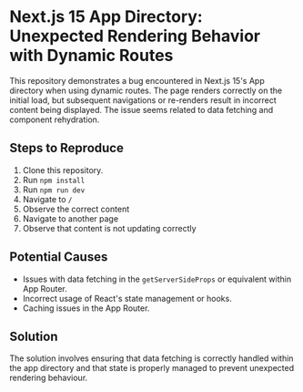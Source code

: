 # Next.js 15 App Directory: Unexpected Rendering Behavior with Dynamic Routes

This repository demonstrates a bug encountered in Next.js 15's App directory when using dynamic routes. The page renders correctly on the initial load, but subsequent navigations or re-renders result in incorrect content being displayed.  The issue seems related to data fetching and component rehydration. 

## Steps to Reproduce

1. Clone this repository.
2. Run `npm install`
3. Run `npm run dev`
4. Navigate to `/`
5. Observe the correct content
6. Navigate to another page
7. Observe that content is not updating correctly

## Potential Causes

* Issues with data fetching in the `getServerSideProps` or equivalent within App Router.
* Incorrect usage of React's state management or hooks.
* Caching issues in the App Router.

## Solution

The solution involves ensuring that data fetching is correctly handled within the app directory and that state is properly managed to prevent unexpected rendering behaviour.
